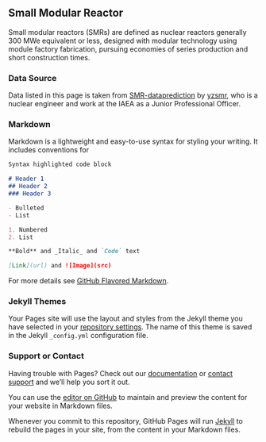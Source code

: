 <!--
 File              : index.md
 Author            : tzhang
 Date              : 19.01.2021
 Last Modified Date: 19.01.2021
 Last Modified By  : tzhang
-->
## Small Modular Reactor
Small modular reactors (SMRs) are defined as nuclear reactors generally 300 MWe equivalent or less, designed with modular technology using module factory fabrication, pursuing economies of series production and short construction times.

### Data Source
Data listed in this page is taken from [SMR-dataprediction](https://github.com/yzsmr/SMR-dataprediction) by [yzsmr](https://github.com/yzsmr), who is a nuclear engineer and work at the IAEA as a Junior Professional Officer.

### Markdown

Markdown is a lightweight and easy-to-use syntax for styling your writing. It includes conventions for

```markdown
Syntax highlighted code block

# Header 1
## Header 2
### Header 3

- Bulleted
- List

1. Numbered
2. List

**Bold** and _Italic_ and `Code` text

[Link](url) and ![Image](src)
```

For more details see [GitHub Flavored Markdown](https://guides.github.com/features/mastering-markdown/).

### Jekyll Themes

Your Pages site will use the layout and styles from the Jekyll theme you have selected in your [repository settings](https://github.com/tzhang0475/smrdata/settings). The name of this theme is saved in the Jekyll `_config.yml` configuration file.

### Support or Contact

Having trouble with Pages? Check out our [documentation](https://docs.github.com/categories/github-pages-basics/) or [contact support](https://support.github.com/contact) and we’ll help you sort it out.

You can use the [editor on GitHub](https://github.com/tzhang0475/smrdata/edit/gh-pages/index.md) to maintain and preview the content for your website in Markdown files.

Whenever you commit to this repository, GitHub Pages will run [Jekyll](https://jekyllrb.com/) to rebuild the pages in your site, from the content in your Markdown files.

